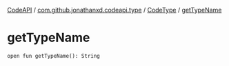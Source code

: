 [CodeAPI](../../index.md) / [com.github.jonathanxd.codeapi.type](../index.md) / [CodeType](index.md) / [getTypeName](.)

# getTypeName

`open fun getTypeName(): String`